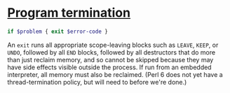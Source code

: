 [1]: https://rosettacode.org/wiki/Program_termination

# [Program termination][1]

```raku
if $problem { exit $error-code }
```


An `exit` runs all appropriate scope-leaving blocks such as `LEAVE`, `KEEP`, or `UNDO`,
followed by all `END` blocks, followed by all destructors that do more than just reclaim memory, and so cannot be skipped because they may have side effects visible outside the process. If run from an embedded interpreter, all
memory must also be reclaimed. (Perl 6 does not yet have a thread-termination policy, but will need to before we're done.)